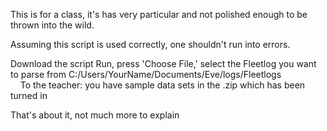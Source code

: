 This is for a class, it's has very particular and not polished enough to be thrown into the wild.

Assuming this script is used correctly, one shouldn't run into errors.


Download the script
Run, press 'Choose File,' select the Fleetlog you want to parse from C:/Users/YourName/Documents/Eve/logs/Fleetlogs <br>
&nbsp;&nbsp;&nbsp;&nbsp;To the teacher: you have sample data sets in the .zip which has been turned in

That's about it, not much more to explain
